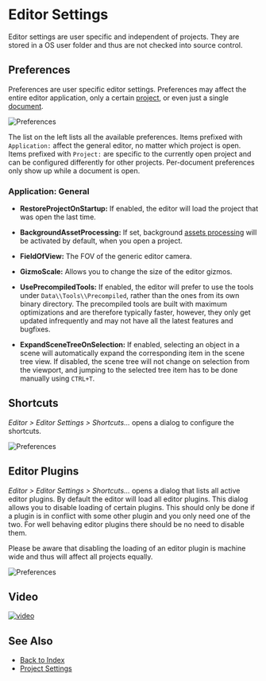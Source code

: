 # Editor Settings

Editor settings are user specific and independent of projects. They are stored in a OS user folder and thus are not checked into source control.

## Preferences

Preferences are user specific editor settings. Preferences may affect the entire editor application, only a certain [project](../projects/projects-overview.md), or even just a single [document](editor-documents.md).

![Preferences](media/editor-preferences.png)

The list on the left lists all the available preferences. Items prefixed with `Application:` affect the general editor, no matter which project is open. Items prefixed with `Project:` are specific to the currently open project and can be configured differently for other projects. Per-document preferences only show up while a document is open.

### Application: General

* **RestoreProjectOnStartup:** If enabled, the editor will load the project that was open the last time.

* **BackgroundAssetProcessing:** If set, background [assets processing](../assets/assets-overview.md) will be activated by default, when you open a project.

* **FieldOfView:** The FOV of the generic editor camera.

* **GizmoScale:** Allows you to change the size of the editor gizmos.

* **UsePrecompiledTools:** If enabled, the editor will prefer to use the tools under `Data\\Tools\\Precompiled`, rather than the ones from its own binary directory. The precompiled tools are built with maximum optimizations and are therefore typically faster, however, they only get updated infrequently and may not have all the latest features and bugfixes.

* **ExpandSceneTreeOnSelection:** If enabled, selecting an object in a scene will automatically expand the corresponding item in the scene tree view. If disabled, the scene tree will not change on selection from the viewport, and jumping to the selected tree item has to be done manually using `CTRL+T`.

## Shortcuts

*Editor > Editor Settings > Shortcuts...* opens a dialog to configure the shortcuts.

![Preferences](media/editor-shortcuts.png)

## Editor Plugins

*Editor > Editor Settings > Shortcuts...* opens a dialog that lists all active editor plugins. By default the editor will load all editor plugins. This dialog allows you to disable loading of certain plugins. This should only be done if a plugin is in conflict with some other plugin and you only need one of the two. For well behaving editor plugins there should be no need to disable them.

Please be aware that disabling the loading of an editor plugin is machine wide and thus will affect all projects equally.

![Preferences](media/editor-plugins.png)

## Video

[![video](https://img.youtube.com/vi/ivkAIlbK5f0/0.jpg)](https://www.youtube.com/watch?v=ivkAIlbK5f0)

## See Also

* [Back to Index](../index.md)
* [Project Settings](../projects/project-settings.md)
